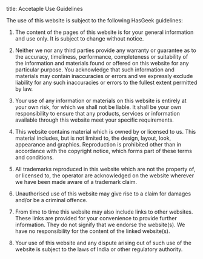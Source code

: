 title: Accetaple Use Guidelines


The use of this website is subject to the following HasGeek guidelines:

1. The content of the pages of this website is for your general information and use only. It is subject to change without notice.

2. Neither we nor any third parties provide any warranty or guarantee as to the accuracy, timeliness, performance, completeness or suitability of the information and materials found or offered on this website for any particular purpose. You acknowledge that such information and materials may contain inaccuracies or errors and we expressly exclude liability for any such inaccuracies or errors to the fullest extent permitted by law.

3. Your use of any information or materials on this website is entirely at your own risk, for which we shall not be liable. It shall be your own responsibility to ensure that any products, services or information available through this website meet your specific requirements.

4. This website contains material which is owned by or licensed to us. This material includes, but is not limited to, the design, layout, look, appearance and graphics. Reproduction is prohibited other than in accordance with the copyright notice, which forms part of these terms and conditions.

5. All trademarks reproduced in this website which are not the property of, or licensed to, the operator are acknowledged on the website wherever we have been made aware of a trademark claim.

6. Unauthorised use of this website may give rise to a claim for damages and/or be a criminal offence.

7. From time to time this website may also include links to other websites. These links are provided for your convenience to provide further information. They do not signify that we endorse the website(s). We have no responsibility for the content of the linked website(s).

8. Your use of this website and any dispute arising out of such use of the website is subject to the laws of India or other regulatory authority.
